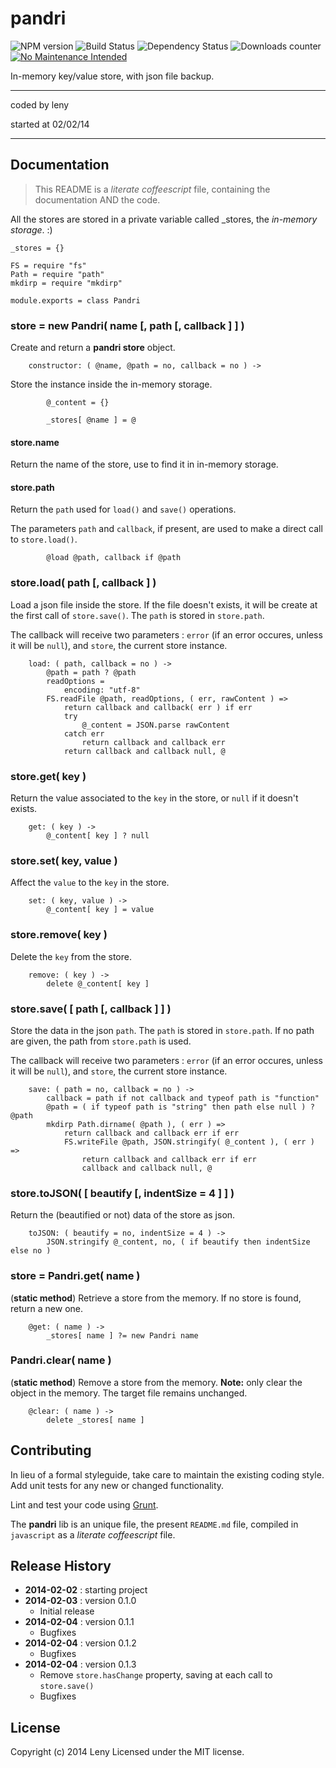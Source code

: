 # pandri

![NPM version](http://img.shields.io/npm/v/pandri.svg) ![Build Status](http://img.shields.io/travis/leny/pandri.svg) ![Dependency Status](https://david-dm.org/leny/pandri.svg) ![Downloads counter](http://img.shields.io/npm/dm/pandri.svg) [![No Maintenance Intended](http://unmaintained.tech/badge.svg)](http://unmaintained.tech/)

In-memory key/value store, with json file backup.

* * *

coded by leny

started at 02/02/14

* * *

## Documentation

> This README is a *literate coffeescript* file, containing the documentation AND the code.

All the stores are stored in a private variable called _stores, the *in-memory storage*. :)

    _stores = {}

    FS = require "fs"
    Path = require "path"
    mkdirp = require "mkdirp"

    module.exports = class Pandri

### store = new Pandri( name [, path [, callback ] ] )

Create and return a **pandri store** object.

        constructor: ( @name, @path = no, callback = no ) ->

Store the instance inside the in-memory storage.

            @_content = {}

            _stores[ @name ] = @

#### store.name

Return the name of the store, use to find it in in-memory storage.

#### store.path

Return the `path` used for `load()` and `save()` operations.

The parameters `path` and `callback`, if present, are used to make a direct call to `store.load()`.

            @load @path, callback if @path

### store.load( path [, callback ] )

Load a json file inside the store.
If the file doesn't exists, it will be create at the first call of `store.save()`.
The `path` is stored in `store.path`.

The callback will receive two parameters : `error` (if an error occures, unless it will be `null`), and `store`, the current store instance.

        load: ( path, callback = no ) ->
            @path = path ? @path
            readOptions =
                encoding: "utf-8"
            FS.readFile @path, readOptions, ( err, rawContent ) =>
                return callback and callback( err ) if err
                try
                    @_content = JSON.parse rawContent
                catch err
                    return callback and callback err
                return callback and callback null, @

### store.get( key )

Return the value associated to the `key` in the store, or `null` if it doesn't exists.

        get: ( key ) ->
            @_content[ key ] ? null

### store.set( key, value )

Affect the `value` to the `key` in the store.

        set: ( key, value ) ->
            @_content[ key ] = value

### store.remove( key )

Delete the `key` from the store.

        remove: ( key ) ->
            delete @_content[ key ]

### store.save( [ path [, callback ] ] )

Store the data in the json `path`. The `path` is stored in `store.path`. If no path are given, the path from `store.path` is used.

The callback will receive two parameters : `error` (if an error occures, unless it will be `null`), and `store`, the current store instance.

        save: ( path = no, callback = no ) ->
            callback = path if not callback and typeof path is "function"
            @path = ( if typeof path is "string" then path else null ) ? @path
            mkdirp Path.dirname( @path ), ( err ) =>
                return callback and callback err if err
                FS.writeFile @path, JSON.stringify( @_content ), ( err ) =>
                    return callback and callback err if err
                    callback and callback null, @

### store.toJSON( [ beautify [, indentSize = 4 ] ] )

Return the (beautified or not) data of the store as json.

        toJSON: ( beautify = no, indentSize = 4 ) ->
            JSON.stringify @_content, no, ( if beautify then indentSize else no )

### store = Pandri.get( name )

(**static method**) Retrieve a store from the memory.
If no store is found, return a new one.

        @get: ( name ) ->
            _stores[ name ] ?= new Pandri name

### Pandri.clear( name )

(**static method**) Remove a store from the memory.
**Note:** only clear the object in the memory. The target file remains unchanged.

        @clear: ( name ) ->
            delete _stores[ name ]


## Contributing

In lieu of a formal styleguide, take care to maintain the existing coding style. Add unit tests for any new or changed functionality.

Lint and test your code using [Grunt](http://gruntjs.com/).

The **pandri** lib is an unique file, the present `README.md` file, compiled in `javascript` as a *literate coffeescript* file.

## Release History

* **2014-02-02** : starting project
* **2014-02-03** : version 0.1.0
    * Initial release
* **2014-02-04** : version 0.1.1
    * Bugfixes
* **2014-02-04** : version 0.1.2
    * Bugfixes
* **2014-02-04** : version 0.1.3
    * Remove `store.hasChange` property, saving at each call to `store.save()`
    * Bugfixes


## License
Copyright (c) 2014 Leny
Licensed under the MIT license.
